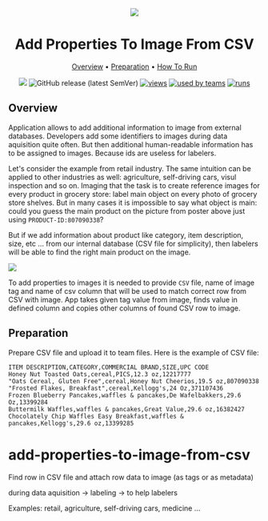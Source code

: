 <div align="center" markdown>
<img src="https://i.imgur.com/Wshzsv0.png"/>

# Add Properties To Image From CSV

<p align="center">
  <a href="#Overview">Overview</a> •
  <a href="#Preparation">Preparation</a> •
  <a href="#How-To-Run">How To Run</a>
</p>

[![](https://img.shields.io/badge/slack-chat-green.svg?logo=slack)](https://supervise.ly/slack)
![GitHub release (latest SemVer)](https://img.shields.io/github/v/release/supervisely-ecosystem/add-properties-to-image-from-csv)
[![views](https://app.supervise.ly/public/api/v3/ecosystem.counters?repo=supervisely-ecosystem/add-properties-to-image-from-csv&counter=views&label=views)](https://supervise.ly)
[![used by teams](https://app.supervise.ly/public/api/v3/ecosystem.counters?repo=supervisely-ecosystem/add-properties-to-image-from-csv&counter=downloads&label=used%20by%20teams)](https://supervise.ly)
[![runs](https://app.supervise.ly/public/api/v3/ecosystem.counters?repo=supervisely-ecosystem/add-properties-to-image-from-csv&counter=runs&label=runs&123)](https://supervise.ly)

</div>

## Overview

Application allows to add additional information to image from external databases. Developers add some identifiers to images during data aquisition quite often. But then additional human-readable information has to be assigned to images. Because ids are useless for labelers. 

Let's consider the example from retail industry. The same intuition can be applied to other industries as well: agriculture, self-driving cars, visul inspection and so on. Imaging that the task is to create reference images for every product in grocery store: label main object on every photo of grocery store shelves. But in many cases it is impossible to say what object is main: could you guess the main product on the picture from poster above just using `PRODUCT-ID:807090338`? 


But if we add information about product like category, item description, size, etc ... from our internal database (CSV file for simplicity), then labelers will be able to find the right main product on the image.

<img src="https://i.imgur.com/jtfh7mH.png"/>

To add properties to images it is needed to provide `CSV` file, name of image tag and name of csv column that will be used to match correct row from CSV with image. App takes given tag value from image, finds value in defined column and copies other columns of found CSV row to image. 


## Preparation

Prepare CSV file and upload it to team files. Here is the example of CSV file:

```csv
ITEM DESCRIPTION,CATEGORY,COMMERCIAL BRAND,SIZE,UPC CODE
Honey Nut Toasted Oats,cereal,PICS,12.3 oz,12217777
"Oats Cereal, Gluten Free",cereal,Honey Nut Cheerios,19.5 oz,807090338
"Frosted Flakes, Breakfast",cereal,Kellogg's,24 Oz,371107436
Frozen Blueberry Pancakes,waffles & pancakes,De Wafelbakkers,29.6 Oz,13399284
Buttermilk Waffles,waffles & pancakes,Great Value,29.6 oz,16382427
Chocolately Chip Waffles Easy Breakfast,waffles & pancakes,Kellogg's,29.6 oz,13399285
```





# add-properties-to-image-from-csv
Find row in CSV file and attach row data to image (as tags or as metadata)



during data aquisition -> labeling -> to help labelers

Examples: retail, agriculture, self-driving cars, medicine ...
